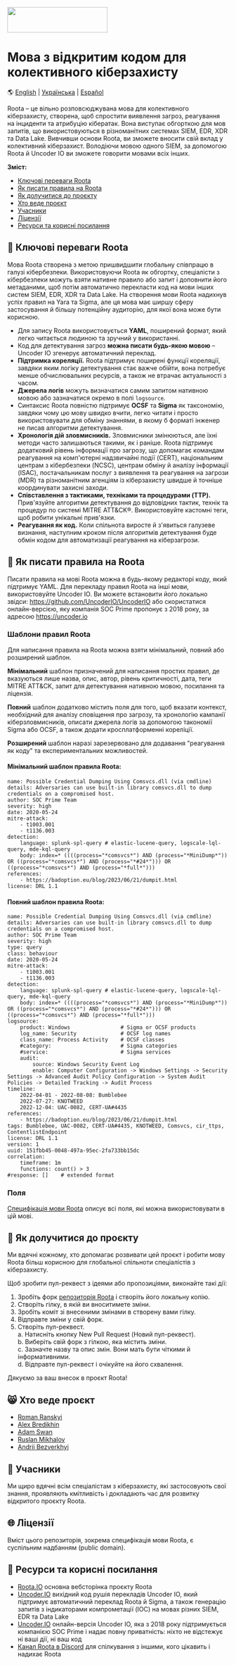 <p align="left">
  <img src="images/roota_logo_double.png" width="228" height="58">
</p>

# Мова з відкритим кодом для колективного кіберзахисту

:earth_americas: [English](README.md) | [Українська](README_Ukrainian.md) | [Español](README_Spanish.md)  

Roota – це вільно розповсюджувана мова для колективного кіберзахисту, створена, щоб спростити виявлення загроз, реагування на інциденти та атрибуцію кібератак. Вона виступає обгорткою для мов запитів, що використовуються в різноманітних системах SIEM, EDR, XDR та Data Lake. Вивчивши основи Roota, ви зможете вносити свій вклад у колективний кіберзахист. Володіючи мовою одного SIEM, за допомогою Roota й Uncoder IO ви зможете говорити мовами всіх інших.

**Зміст:**

- [Ключові переваги Roota](#smiling_face_with_three_hearts-ключові-переваги-roota)
- [Як писати правила на Roota](#mage-як-писати-правила-на-roota)
- [Як долучитися до проєкту](#cookie-як-долучитися-до-проєкту)
- [Хто веде проєкт](#smile_cat-хто-веде-проєкт)
- [Учасники](#clap-учасники)
- [Ліцензії](#globe_with_meridians-ліцензії)
- [Ресурси та корисні посилання](#book-ресурси-та-корисні-посилання)
  
## :smiling_face_with_three_hearts: Ключові переваги Roota
Мова Roota створена з метою пришвидшити глобальну співпрацю в галузі кібербезпеки. Використовуючи Roota як обгортку, спеціалісти з кібербезпеки можуть взяти нативне правило або запит і доповнити його метаданими, щоб потім автоматично перекласти код на мови інших систем SIEM, EDR, XDR та Data Lake. На створення мови Roota надихнув успіх правил на Yara та Sigma, але ця мова має ширшу сферу застосування й більшу потенційну аудиторію, для якої вона може бути корисною.

- Для запису Roota використовується **YAML**, поширений формат, який легко читається людиною та зручний у використанні.
- Код для детектування загроз **можна писати будь-якою мовою** – Uncoder IO згенерує автоматичний переклад.
- **Підтримка кореляції.** Roota підтримує поширені функції кореляції, завдяки яким логіку детектування стає важче обійти, вона потребує менше обчислювальних ресурсів, а також не втрачає актуальності з часом.
- **Джерела логів** можуть визначатися самим запитом нативною мовою або зазначатися окремо в полі `logsource`.
- Синтаксис Roota повністю підтримує **OCSF** та **Sigma** як таксономію, завдяки чому цю мову швидко вчити, легко читати і просто використовувати для обміну знаннями, в якому б форматі інженер не писав алгоритми детектування.
- **Хронологія дій зловмисників.** Зловмисники змінюються, але їхні методи часто залишаються такими, як і раніше. Roota підтримує додатковий рівень інформації про загрозу, що допомагає командам реагування на комп'ютерні надзвичайні події (CERT), національним центрам з кібербезпеки (NCSC), центрам обміну й аналізу інформації (ISAC), постачальникам послуг з виявлення та реагування на загрози (MDR) та різноманітним агенціям із кіберзахисту швидше й точніше координувати захисні заходи.
- **Співставлення з тактиками, техніками та процедурами (TTP).** Прив'язуйте алгоритми детектування до відповідних тактик, технік та процедур по системі MITRE ATT&CK®. Використовуйте кастомні теги, щоб робити унікальні прив'язки.
- **Реагування як код.** Коли спільнота виросте й з'явиться галузеве визнання, наступним кроком після алгоритмів детектування буде обмін кодом для автоматизації реагування на кіберзагрози.
  
## :mage: Як писати правила на Roota
Писати правила на мові Roota можна в будь-якому редакторі коду, який підтримує YAML. 
Для перекладу правил Roota на інші мови, використовуйте Uncoder IO. Ви можете встановити його локально звідси: https://github.com/UncoderIO/UncoderIO або скористатися онлайн-версією, яку компанія SOC Prime пропонує з 2018 року, за адресою https://uncoder.io

### Шаблони правил Roota
Для написання правила на Roota можна взяти мінімальний, повний або розширений шаблон.

**Мінімальний** шаблон призначений для написання простих правил, де вказуються лише назва, опис, автор, рівень критичності, дата, теги MITRE ATT&CK, запит для детектування нативною мовою, посилання та ліцензія.

**Повний** шаблон додатково містить поля для того, щоб вказати контекст, необхідний для аналізу сповіщення про загрозу, та хронологію кампанії кіберзловмисників, описати джерела логів за допомогою такономії Sigma або OCSF, а також додати кросплатформенні кореліції.

**Розширений** шаблон наразі зарезервовано для додавання "реагування як коду" та експериментальних можливостей.

#### Мінімальний шаблон правила Roota:
```
name: Possible Credential Dumping Using Comsvcs.dll (via cmdline)
details: Adversaries can use built-in library comsvcs.dll to dump credentials on a compromised host.
author: SOC Prime Team
severity: high
date: 2020-05-24
mitre-attack:
    - t1003.001
    - t1136.003
detection:
    language: splunk-spl-query # elastic-lucene-query, logscale-lql-query, mde-kql-query
    body: index=* ((((process="*comsvcs*") AND (process="*MiniDump*")) OR ((process="*comsvcs*") AND (process="*#24*"))) OR ((process="*comsvcs*") AND (process="*full*")))
references: 
    - https://badoption.eu/blog/2023/06/21/dumpit.html
license: DRL 1.1
```

#### Повний шаблон правила Roota:
```
name: Possible Credential Dumping Using Comsvcs.dll (via cmdline)
details: Adversaries can use built-in library comsvcs.dll to dump credentials on a compromised host.
author: SOC Prime Team
severity: high
type: query 
class: behaviour
date: 2020-05-24
mitre-attack:
    - t1003.001
    - t1136.003
detection:
    language: splunk-spl-query # elastic-lucene-query, logscale-lql-query, mde-kql-query
    body: index=* ((((process="*comsvcs*") AND (process="*MiniDump*")) OR ((process="*comsvcs*") AND (process="*#24*"))) OR ((process="*comsvcs*") AND (process="*full*")))
logsource:
    product: Windows                # Sigma or OCSF products
    log_name: Security              # OCSF log names
    class_name: Process Activity    # OCSF classes
    #category:                      # Sigma categories
    #service:                       # Sigma services
    audit:
        source: Windows Security Event Log 
        enable: Computer Configuration -> Windows Settings -> Security Settings -> Advanced Audit Policy Configuration -> System Audit Policies -> Detailed Tracking -> Audit Process
timeline:
    2022-04-01 - 2022-08-08: Bumblebee
    2022-07-27: KNOTWEED
    2022-12-04: UAC-0082, CERT-UA#4435
references: 
    - https://badoption.eu/blog/2023/06/21/dumpit.html
tags: Bumblebee, UAC-0082, CERT-UA#4435, KNOTWEED, Comsvcs, cir_ttps, ContentlistEndpoint
license: DRL 1.1
version: 1
uuid: 151fbb45-0048-497a-95ec-2fa733bb15dc
correlation: 
    timeframe: 1m
    functions: count() > 3
#response: []    # extended format
```

### Поля
[Специфікація мови Roota](https://github.com/UncoderIO/RootA/blob/main/RootA_Specification.md) описує всі поля, які можна використовувати в цій мові.

## :cookie: Як долучитися до проєкту
Ми вдячні кожному, хто допомагає розвивати цей проєкт і робити мову Roota більш корисною для глобальної спільноти спеціалістів з кіберзахисту.

Щоб зробити пул-реквест з ідеями або пропозиціями, виконайте такі дії:

1. Зробіть форк [репозиторія Roota](https://github.com/UncoderIO/RootA/tree/main) і створіть його локальну копію.
2. Створіть гілку, в якій ви вноситимете зміни.
3. Зробіть коміт зі внесеними змінами в створену вами гілку.
4. Відправте зміни у свій форк.
5. Створіть пул-реквест.  
    a. Натисніть кнопку New Pull Request (Новий пул-реквест).  
    b. Виберіть свій форк з гілкою, яка містить зміни.  
    c. Зазначте назву та опис змін. Вони мать бути чіткими й інформативними.  
    d. Відправте пул-реквест і очікуйте на його схвалення.  

Дякуємо за ваш внесок в проєкт Roota!

## :smile_cat: Хто веде проєкт
- [Roman Ranskyi](https://www.linkedin.com/in/roman-966b91b5/)
- [Alex Bredikhin](https://www.linkedin.com/in/bredikhin/)
- [Adam Swan](https://github.com/acalarch/)
- [Ruslan Mikhalov](https://www.linkedin.com/in/rmikhalov/)
- [Andrii Bezverkhyi](https://www.linkedin.com/in/andriimb/)

## :clap: Учасники
Ми щиро вдячні всім спеціалістам з кіберзахисту, які застосовують свої знання, проявляють кмітливість і докладають час для розвитку відкритого проєкту Roota.

## :globe_with_meridians: Ліцензії
Вміст цього репозиторія, зокрема специфікація мови Roota, є суспільним надбанням (public domain).

## :book: Ресурси та корисні посилання
- [Roota.IO](https://roota.io/) основна вебсторінка проєкту Roota
- [Uncoder.IO](https://github.com/UncoderIO/UncoderIO/) вихідний код рушія перекладів Uncoder IO, який підтримує автоматичний переклад Roota й Sigma, а також генерацію запитів з індикаторами компрометації (IOC) на мовах різних SIEM, EDR та Data Lake
- [Uncoder.IO](https://uncoder.io/) онлайн-версія Uncoder IO, яка з 2018 року підтримується компанією SOC Prime і надає повну приватність: ніхто не відстежує ні ваші дії, ні ваш код
- [Канал Roota в Discord](https://tdm.socprime.com/zeptolink/5IAokHui2iWUHaB8/) для спілкування з іншими, кого цікавить і надихає Roota
